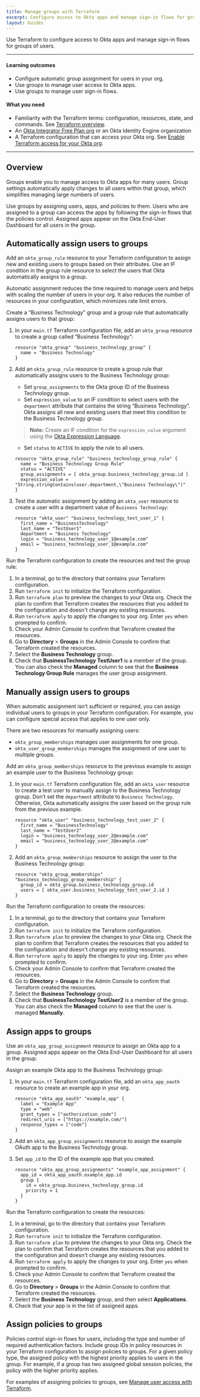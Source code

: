 ```yaml
---
title: Manage groups with Terraform
excerpt: Configure access to Okta apps and manage sign-in flows for groups of users.
layout: Guides
---
```


Use Terraform to configure access to Okta apps and manage sign-in flows for groups of users.

---

#### Learning outcomes

* Configure automatic group assignment for users in your org.
* Use groups to manage user access to Okta apps.
* Use groups to manage user sign-in flows.

#### What you need

* Familiarity with the Terraform terms: configuration, resources, state, and commands. See [Terraform overview](/docs/guides/terraform-overview).
* An [Okta Integrator Free Plan org](https://developer.okta.com/signup) or an Okta Identity Engine organization
* A Terraform configuration that can access your Okta org. See [Enable Terraform access for your Okta org](/docs/guides/terraform-enable-org-access).

---

## Overview

Groups enable you to manage access to Okta apps for many users. Group settings automatically apply changes to all users within that group, which simplifies managing large numbers of users.

Use groups by assigning users, apps, and policies to them. Users who are assigned to a group can access the apps by following the sign-in flows that the policies control. Assigned apps appear on the Okta End-User Dashboard for all users in the group.

## Automatically assign users to groups

Add an `okta_group_rule` resource to your Terraform configuration to assign new and existing users to groups based on their attributes. Use an IF condition in the group rule resource to select the users that Okta automatically assigns to a group.

Automatic assignment reduces the time required to manage users and helps with scaling the number of users in your org. It also reduces the number of resources in your configuration, which minimizes rate limit errors.

Create a “Business Technology” group and a group rule that automatically assigns users to that group:

1. In your `main.tf` Terraform configuration file, add an `okta_group` resource to create a group called “Business Technology”:

    ```hcl
    resource "okta_group" "business_technology_group" {
      name = "Business Technology"
    }
    ```


1. Add an `okta_group_rule` resource to create a group rule that automatically assigns users to the Business Technology group:

   * Set `group_assignments` to the Okta group ID of the Business Technology group.
   * Set `expression_value` to an IF condition to select users with the `department` attribute that contains the string “Business Technology”. Okta assigns all new and existing users that meet this condition to the Business Technology group.

  	> **Note:** Create an IF condition for the `expression_value` argument using the [Okta Expression Language](/docs/reference/okta-expression-language/).

   * Set `status` to `ACTIVE` to apply the rule to all users.

    ```hcl
    resource "okta_group_rule" "business_technology_group_rule" {
      name = "Business Technology Group Rule"
      status = "ACTIVE"
      group_assignments = [ okta_group.business_technology_group.id ]
      expression_value = "String.stringContains(user.department,\"Business Technology\")"
    }
    ```

1. Test the automatic assignment by adding an `okta_user` resource to create a user with a department value of `Business Technology`:

    ```hcl
    resource "okta_user" "business_technology_test_user_1" {
      first_name = "BusinessTechnology"
      last_name = "TestUser1"
      department = "Business Technology"
      login = "business_technology_user_1@example.com"
      email = "business_technology_user_1@example.com"
    }
    ```

Run the Terraform configuration to create the resources and test the group rule:

1. In a terminal, go to the directory that contains your Terraform configuration.
1. Run `terraform init` to initialize the Terraform configuration.
1. Run `terraform plan` to preview the changes to your Okta org. Check the plan to confirm that Terraform creates the resources that you added to the configuration and doesn't change any existing resources.
1. Run `terraform apply` to apply the changes to your org. Enter `yes` when prompted to confirm.
1. Check your Admin Console to confirm that Terraform created the resources.
1. Go to **Directory** > **Groups** in the Admin Console to confirm that Terraform created the resources.
1. Select the **Business Technology** group.
1. Check that **BusinessTechnology TestUser1** is a member of the group. You can also check the **Managed** column to see that the **Business Technology Group Rule** manages the user group assignment.

## Manually assign users to groups

When automatic assignment isn’t sufficient or required, you can assign individual users to groups in your Terraform configuration. For example, you can configure special access that applies to one user only.

There are two resources for manually assigning users:

* `okta_group_memberships` manages user assignments for one group.
* `okta_user_group_memberships` manages the assignment of one user to multiple groups.

Add an `okta_group_memberships` resource to the previous example to assign an example user to the Business Technology group:

1. In your `main.tf` Terraform configuration file, add an `okta_user` resource to create a test user to manually assign to the Business Technology group. Don’t set the `department` attribute to `Business Technology`. Otherwise, Okta automatically assigns the user based on the group rule from the previous example.

    ```hcl
    resource "okta_user" "business_technology_test_user_2" {
      first_name = "BusinessTechnology"
      last_name = "TestUser2"
      login = "business_technology_user_2@example.com"
      email = "business_technology_user_2@example.com"
    }
    ```

1. Add an `okta_group_memberships` resource to assign the user to the Business Technology group:

    ```hcl
    resource "okta_group_memberships" "business_technology_group_membership" {
      group_id = okta_group.business_technology_group.id
      users = [ okta_user.business_technology_test_user_2.id ]
    }
    ```

Run the Terraform configuration to create the resources:

1. In a terminal, go to the directory that contains your Terraform configuration.
1. Run `terraform init` to initialize the Terraform configuration.
1. Run `terraform plan` to preview the changes to your Okta org. Check the plan to confirm that Terraform creates the resources that you added to the configuration and doesn't change any existing resources.
1. Run `terraform apply` to apply the changes to your org. Enter `yes` when prompted to confirm.
1. Check your Admin Console to confirm that Terraform created the resources.
1. Go to **Directory** > **Groups** in the Admin Console to confirm that Terraform created the resources.
1. Select the **Business Technology** group.
1. Check that **BusinessTechnology TestUser2** is a member of the group. You can also check the **Managed** column to see that the user is managed **Manually**.

## Assign apps to groups

Use an `okta_app_group_assignment` resource to assign an Okta app to a group. Assigned apps appear on the Okta End-User Dashboard for all users in the group.

Assign an example Okta app to the Business Technology group:

1. In your `main.tf` Terraform configuration file, add an `okta_app_oauth` resource to create an example app in your org.

    ```hcl
    resource "okta_app_oauth" "example_app" {
      label = "Example App"
      type = "web"
      grant_types = ["authorization_code"]
      redirect_uris = ["https://example.com/"]
      response_types = ["code"]
    }
    ```

1. Add an `okta_app_group_assignments` resource to assign the example OAuth app to the Business Technology group.
1. Set `app_id` to the ID of the example app that you created.

    ```hcl
    resource "okta_app_group_assignments" "example_app_assignment" {
      app_id = okta_app_oauth.example_app.id
      group {
        id = okta_group.business_technology_group.id
        priority = 1
      }
    }
    ```

Run the Terraform configuration to create the resources:

1. In a terminal, go to the directory that contains your Terraform configuration.
1. Run `terraform init` to initialize the Terraform configuration.
1. Run `terraform plan` to preview the changes to your Okta org. Check the plan to confirm that Terraform creates the resources that you added to the configuration and doesn't change any existing resources.
1. Run `terraform apply` to apply the changes to your org. Enter `yes` when prompted to confirm.
1. Check your Admin Console to confirm that Terraform created the resources.
1. Go to **Directory** > **Groups** in the Admin Console to confirm that Terraform created the resources.
1. Select the **Business Technology** group, and then select **Applications**.
1. Check that your app is in the list of assigned apps.

## Assign policies to groups

Policies control sign-in flows for users, including the type and number of required authentication factors. Include group IDs in policy resources in your Terraform configuration to assign policies to groups. For a given policy type, the assigned policy with the highest priority applies to users in the group. For example, if a group has two assigned global session policies, the policy with the higher priority applies.

For examples of assigning policies to groups, see [Manage user access with Terraform](/docs/guides/terraform-manage-user-access).
